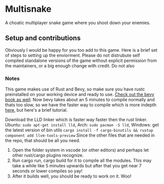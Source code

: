 # Multisnake

A choatic multiplayer snake game where you shoot down your enemies.

## Setup and contributions

Obviously I would be happy for you too add to this game.
Here is a brief set of steps to setting up the enviorment.
Please do not distrubute self compiled standalone versions of the game without explicit permission from the maintainers, or a big enough change with credit. Do not also 

### Notes

This game makes use of Rust and Bevy, so make sure you have rustc preinstalled on your working device and ready to use. [Check out the bevy book as well](https://bevyengine.org/learn/book/introduction/). 
Now bevy takes about an 5 minutes to compile normally and thats too slow, so we have the faster way to compile which is more indepth [here](https://bevyengine.org/learn/book/getting-started/setup/"), but here's a brief tutorial.

Download the LLD linker which is faster way faster then the rust linker.
Ubuntu: `sudo apt-get install lld`, Arch: `sudo pacman -S lld`, Windows: get the latest version of bin utils `cargo install -f cargo-binutils && rustup component add llvm-tools-preview`
Since the other files that are needed in the repo, that should be all you need. 

1. Open the folder system in vscode (or other editors) and perhaps let other rust/cargo plugins recognize.
2. Run cargo run, cargo build for it to compile all the modules. This may take a while like 5 minutes upwards but after that you get near 7 seconds or lower compiles so yay!
3. After it builds well, you should be ready to work on it. Woo!
